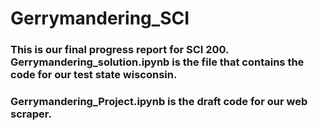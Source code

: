 # Gerrymandering_SCI
### This is our final progress report for SCI 200. Gerrymandering_solution.ipynb is the file that contains the code for our test state wisconsin. 
### Gerrymandering_Project.ipynb is the draft code for our web scraper. 

